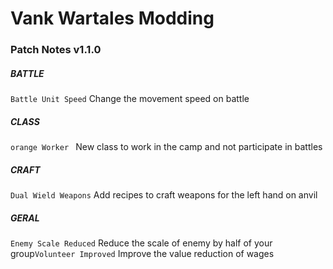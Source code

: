 # Vank Wartales Modding

### Patch Notes v1.1.0

##### BATTLE
`Battle Unit Speed`
Change the movement speed on battle
##### CLASS
```orange Worker ```
New class to work in the camp and not participate in battles
##### CRAFT
`Dual Wield Weapons`
Add recipes to craft weapons for the left hand on anvil
##### GERAL
`Enemy Scale Reduced`
Reduce the scale of enemy by half of your group`Volunteer Improved`
Improve the value reduction of wages
